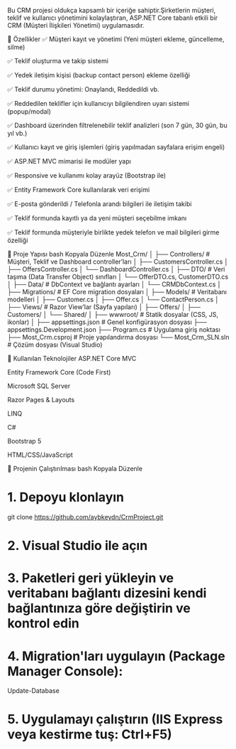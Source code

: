 Bu CRM projesi oldukça kapsamlı bir içeriğe sahiptir.Şirketlerin müşteri, teklif ve kullanıcı yönetimini kolaylaştıran, ASP.NET Core tabanlı  etkili bir CRM (Müşteri İlişkileri Yönetimi) uygulamasıdır.

📌 Özellikler
✅ Müşteri kayıt ve yönetimi (Yeni müşteri ekleme, güncelleme, silme)

✅ Teklif oluşturma ve takip sistemi

✅ Yedek iletişim kişisi (backup contact person) ekleme özelliği

✅ Teklif durumu yönetimi: Onaylandı, Reddedildi vb.

✅ Reddedilen teklifler için kullanıcıyı bilgilendiren uyarı sistemi (popup/modal)

✅ Dashboard üzerinden filtrelenebilir teklif analizleri (son 7 gün, 30 gün, bu yıl vb.)

✅ Kullanıcı kayıt ve giriş işlemleri (giriş yapılmadan sayfalara erişim engeli)

✅ ASP.NET MVC mimarisi ile modüler yapı

✅ Responsive ve kullanımı kolay arayüz (Bootstrap ile)

✅ Entity Framework Core kullanılarak veri erişimi

✅ E-posta gönderildi / Telefonla arandı bilgileri ile iletişim takibi

✅ Teklif formunda kayıtlı ya da yeni müşteri seçebilme imkanı

✅ Teklif formunda müşteriyle birlikte yedek telefon ve mail bilgileri girme özelliği


📁 Proje Yapısı
bash
Kopyala
Düzenle
Most_Crm/
│
├── Controllers/               # Müşteri, Teklif ve Dashboard controller’ları
│   ├── CustomersController.cs
│   ├── OffersController.cs
│   └── DashboardController.cs
│
├── DTO/                      # Veri taşıma (Data Transfer Object) sınıfları
│   └── OfferDTO.cs, CustomerDTO.cs
│
├── Data/                     # DbContext ve bağlantı ayarları
│   └── CRMDbContext.cs
│
├── Migrations/               # EF Core migration dosyaları
│
├── Models/                   # Veritabanı modelleri
│   ├── Customer.cs
│   ├── Offer.cs
│   └── ContactPerson.cs
│
├── Views/                    # Razor View’lar (Sayfa yapıları)
│   ├── Offers/
│   ├── Customers/
│   └── Shared/
│
├── wwwroot/                  # Statik dosyalar (CSS, JS, ikonlar)
│
├── appsettings.json          # Genel konfigürasyon dosyası
├── appsettings.Development.json
├── Program.cs                # Uygulama giriş noktası
├── Most_Crm.csproj           # Proje yapılandırma dosyası
└── Most_Crm_SLN.sln          # Çözüm dosyası (Visual Studio)


🔧 Kullanılan Teknolojiler
ASP.NET Core MVC

Entity Framework Core (Code First)

Microsoft SQL Server

Razor Pages & Layouts

LINQ

C#

Bootstrap 5

HTML/CSS/JavaScript


🚀 Projenin Çalıştırılması
bash
Kopyala
Düzenle
# 1. Depoyu klonlayın
git clone https://github.com/aybkeydn/CrmProject.git

# 2. Visual Studio ile açın

# 3. Paketleri geri yükleyin ve veritabanı bağlantı dizesini kendi bağlantınıza göre değiştirin ve kontrol edin

# 4. Migration'ları uygulayın (Package Manager Console):
Update-Database

# 5. Uygulamayı çalıştırın (IIS Express veya kestirme tuş: Ctrl+F5)
